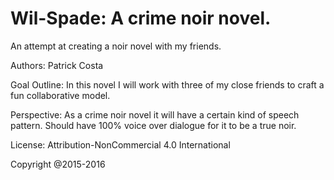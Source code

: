 # Wil-Spade: A crime noir novel. 
An attempt at creating a noir novel with my friends. 

Authors: Patrick Costa

Goal Outline: In this novel I will work with three of my close friends to craft a fun collaborative model.

Perspective: As a crime noir novel it will have a certain kind of speech pattern. Should have 100% voice over dialogue for it
to be a true noir.  

License: Attribution-NonCommercial 4.0 International 

Copyright @2015-2016
